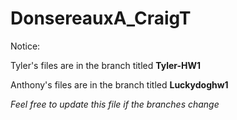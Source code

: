 # DonsereauxA_CraigT
Notice: 

Tyler's files are in the branch titled **Tyler-HW1**

Anthony's files are in the branch titled **Luckydoghw1**

*Feel free to update this file if the branches change*
